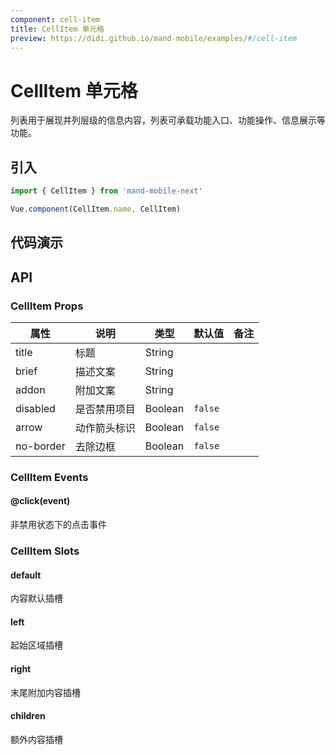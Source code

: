 ```yaml
---
component: cell-item
title: CellItem 单元格
preview: https://didi.github.io/mand-mobile/examples/#/cell-item
---
```


# CellItem 单元格


列表用于展现并列层级的信息内容，列表可承载功能入口、功能操作、信息展示等功能。

## 引入

```javascript
import { CellItem } from 'mand-mobile-next'

Vue.component(CellItem.name, CellItem)
```

## 代码演示

<demo-wrapper
  src="src/packages/cell-item/demo"
  :demos="demos"
/>

<script setup>
const demos = import.meta.globEager('../../../src/packages/cell-item/demo/demo*.vue')
</script>

## API

### CellItem Props
|属性 | 说明 | 类型 | 默认值|备注|
|----|-----|------|------|------|
|title|标题|String| | |
|brief|描述文案|String| | |
|addon|附加文案|String| | |
|disabled|是否禁用项目|Boolean|`false`| |
|arrow|动作箭头标识|Boolean|`false`| |
|no-border|去除边框|Boolean|`false`| |

### CellItem Events
#### @click(event)
非禁用状态下的点击事件

### CellItem Slots

#### default
内容默认插槽

#### left
起始区域插槽

#### right
末尾附加内容插槽

#### children
额外内容插槽
